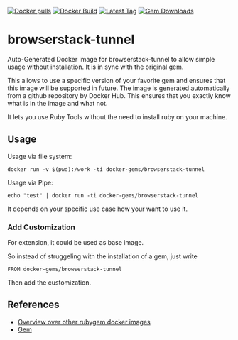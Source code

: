 [![Docker pulls](https://img.shields.io/docker/pulls/rubygem/browserstack-tunnel.svg)](https://hub.docker.com/r/rubygem/browserstack-tunnel/)
[![Docker Build](https://img.shields.io/docker/automated/rubygem/browserstack-tunnel.svg)](https://hub.docker.com/r/rubygem/browserstack-tunnel/)
[![Latest Tag](https://img.shields.io/github/tag/docker-rubygem/browserstack-tunnel.svg)](https://hub.docker.com/r/rubygem/browserstack-tunnel/)
[![Gem Downloads](https://img.shields.io/gem/dt/browserstack-tunnel.svg)](https://rubygems.org/gems/browserstack-tunnel/)
# browserstack-tunnel

Auto-Generated Docker image for browserstack-tunnel to allow simple usage without installation.
It is in sync with the original gem.

This allows to use a specific version of your favorite gem and ensures that this image will be supported in future.
The image is generated automatically from a github repository by Docker Hub.
This ensures that you exactly know what is in the image and what not.

It lets you use Ruby Tools without the need to install ruby on your machine.

## Usage

Usage via file system:

`docker run -v $(pwd):/work -ti docker-gems/browserstack-tunnel`

Usage via Pipe:

`echo "test" | docker run -ti docker-gems/browserstack-tunnel`

It depends on your specific use case how your want to use it.

### Add Customization

For extension, it could be used as base image.

So instead of struggeling with the installation of a gem, just write

`FROM docker-gems/browserstack-tunnel`

Then add the customization.

## References

 - [Overview over other rubygem docker images](https://github.com/thinkbot/docker-rubygem)
 - [Gem](https://rubygems.org/gems/browserstack-tunnel/)
